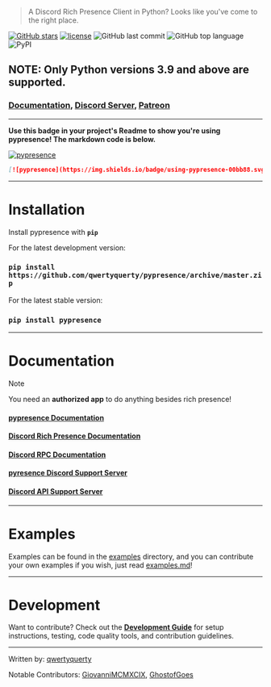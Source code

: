 > A Discord Rich Presence Client in Python? Looks like you've come to the right place.

[![GitHub stars](https://img.shields.io/github/stars/qwertyquerty/pypresence.svg?style=for-the-badge&label=Stars)](https://github.com/qwertyquerty/pypresence) [![license](https://img.shields.io/github/license/qwertyquerty/pypresence.svg?style=for-the-badge)](https://github.com/qwertyquerty/pypresence/blob/master/LICENSE) ![GitHub last commit](https://img.shields.io/github/last-commit/qwertyquerty/pypresence.svg?style=for-the-badge) ![GitHub top language](https://img.shields.io/github/languages/top/qwertyquerty/pypresence.svg?style=for-the-badge) ![PyPI](https://img.shields.io/pypi/v/pypresence.svg?style=for-the-badge)

## NOTE: Only Python versions 3.9 and above are supported.

### [Documentation](https://qwertyquerty.github.io/pypresence/html/index.html), [Discord Server](https://discord.gg/JF3kg77), [Patreon](https://www.patreon.com/qwertyquerty)

----------

**Use this badge in your project's Readme to show you're using pypresence! The markdown code is below.**

[![pypresence](https://img.shields.io/badge/using-pypresence-00bb88.svg?style=for-the-badge&logo=discord&logoWidth=20)](https://github.com/qwertyquerty/pypresence)

```markdown
[![pypresence](https://img.shields.io/badge/using-pypresence-00bb88.svg?style=for-the-badge&logo=discord&logoWidth=20)](https://github.com/qwertyquerty/pypresence)
```


----------

# Installation

Install pypresence with **`pip`**

For the latest development version:

### `pip install https://github.com/qwertyquerty/pypresence/archive/master.zip`

For the latest stable version:

### `pip install pypresence`

----------


# Documentation

> [!Note]
> You need an **authorized app** to do anything besides rich presence!

####  [pypresence Documentation](https://qwertyquerty.github.io/pypresence/html/index.html)
####  [Discord Rich Presence Documentation](https://discord.com/developers/docs/rich-presence/how-to)
####  [Discord RPC Documentation](https://discord.com/developers/docs/topics/rpc)
####  [pyresence Discord Support Server](https://discord.gg/JF3kg77)
####  [Discord API Support Server](https://discord.gg/discord-api)

----------

# Examples

Examples can be found in the [examples](https://github.com/qwertyquerty/pypresence/tree/master/examples) directory, and you can contribute your own examples if you wish, just read [examples.md](https://github.com/qwertyquerty/pypresence/blob/master/examples/examples.md)!

----------

# Development

Want to contribute? Check out the **[Development Guide](DEVELOPMENT.md)** for setup instructions, testing, code quality tools, and contribution guidelines.

----------
Written by: [qwertyquerty](https://github.com/qwertyquerty)

Notable Contributors: [GiovanniMCMXCIX](https://github.com/GiovanniMCMXCIX), [GhostofGoes](https://github.com/GhostofGoes)
